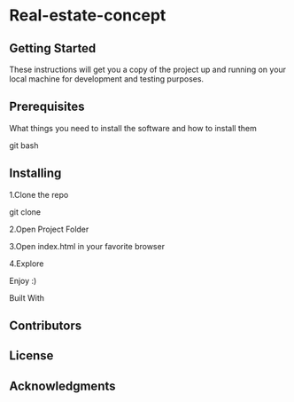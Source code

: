 # Real-estate-concept


## Getting Started
These instructions will get you a copy of the project up and running on your local machine for development and testing purposes.

## Prerequisites
What things you need to install the software and how to install them

git bash

## Installing
 1.Clone the repo
 
 git clone 
 
 2.Open Project Folder
 
 3.Open index.html in your favorite browser
 
 4.Explore

Enjoy :)

Built With


## Contributors


## License


## Acknowledgments